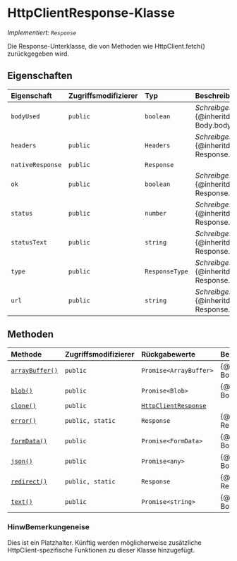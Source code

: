 # <a name="httpclientresponse-class"></a>HttpClientResponse-Klasse

_Implementiert: `Response`_





Die Response-Unterklasse, die von Methoden wie HttpClient.fetch() zurückgegeben wird.



## <a name="properties"></a>Eigenschaften

| Eigenschaft     | Zugriffsmodifizierer | Typ | Beschreibung|
|:-------------|:----|:-------|:-----------|
|`bodyUsed`     | `public` | `boolean` | _Schreibgeschützt._ {@inheritdoc Body.bodyUsed} |
|`headers`     | `public` | `Headers` | _Schreibgeschützt._ {@inheritdoc Response.headers} |
|`nativeResponse`     | `public` | `Response` |  |
|`ok`     | `public` | `boolean` | _Schreibgeschützt._ {@inheritdoc Response.ok} |
|`status`     | `public` | `number` | _Schreibgeschützt._ {@inheritdoc Response.status} |
|`statusText`     | `public` | `string` | _Schreibgeschützt._ {@inheritdoc Response.statusText} |
|`type`     | `public` | `ResponseType` | _Schreibgeschützt._ {@inheritdoc Response.type} |
|`url`     | `public` | `string` | _Schreibgeschützt._ {@inheritdoc Response.url} |




## <a name="methods"></a>Methoden

| Methode       | Zugriffsmodifizierer | Rückgabewerte  | Beschreibung|
|:-------------|:----|:-------|:-----------|
|[`arrayBuffer()`](arraybuffer-httpclientresponse.md)     | `public` | `Promise<ArrayBuffer>` | {@inheritdoc Body.arrayBuffer} |
|[`blob()`](blob-httpclientresponse.md)     | `public` | `Promise<Blob>` | {@inheritdoc Body.blob} |
|[`clone()`](clone-httpclientresponse.md)     | `public` | [`HttpClientResponse`](../sp-http/httpclientresponse.md) |  |
|[`error()`](error-httpclientresponse.md)     | `public, static` | `Response` | {@inheritdoc Response.error} |
|[`formData()`](formdata-httpclientresponse.md)     | `public` | `Promise<FormData>` | {@inheritdoc Body.formData} |
|[`json()`](json-httpclientresponse.md)     | `public` | `Promise<any>` | {@inheritdoc Body.json} |
|[`redirect()`](redirect-httpclientresponse.md)     | `public, static` | `Response` | {@inheritdoc Response.redirect} |
|[`text()`](text-httpclientresponse.md)     | `public` | `Promise<string>` | {@inheritdoc Body.text} |





### <a name="remarks"></a>HinwBemerkungeneise

Dies ist ein Platzhalter. Künftig werden möglicherweise zusätzliche HttpClient-spezifische Funktionen zu dieser Klasse hinzugefügt.

